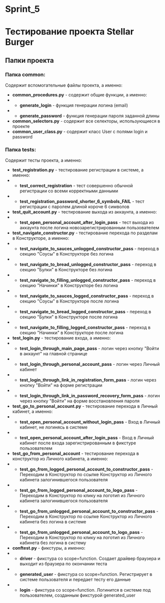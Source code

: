 # Sprint_5
<h1>Тестирование проекта Stellar Burger</h1>
<h2>Папки проекта</h2>
<h3>Папка common:</h3>
Содержит вспомогательные файлы проекта, а именно:

- <b>common_procedures.py</b> - содержит общие функции, а именно:
- - <b>generate_login</b> - функция генерации логина (email)
- - <b>generate_password</b> - функция генерации пароля заданной длины
- <b>common_selectors.py</b> - содержит все селекторы, использующиеся в проекте
- <b>common_user_class.py</b> - содержит класс User с полями login и password

<h3>Папка tests:</h3>
Содержит тесты проекта, а именно:

- <b>test_registration.py</b> - тестирование регистрации в системе, а именно:
- - <b>test_correct_registration</b> - тест совершенно обычной регистрации со всеми корректными данными
- - <b>test_registration_password_shorter_6_symbols_FAIL</b> - тест регистрации с паролем длиной короче 6 символов
- <b>test_quit_account.py</b> - тестирование выхода из аккаунта, а именно:
- - <b>test_open_personal_account_after_login_pass</b> - тест выхода из аккаунта после логина новозарегистрированным пользователем
- <b>test_navigate_constructor.py</b> - тестирование перехода по разделам в Конструкторе, а именно:
- - <b>test_navigate_to_sauces_unlogged_constructor_pass</b> - переход в секцию "Соусы" в Конструкторе без логина
- - <b>test_navigate_to_bread_unlogged_constructor_pass</b> - переход в секцию "Булки" в Конструкторе без логина
- - <b>test_navigate_to_filling_unlogged_constructor_pass</b> - переход в секцию "Начинки" в Конструкторе без логина
- - <b>test_navigate_to_sauces_logged_constructor_pass</b> - переход в секцию "Соусы" в Конструкторе после логина
- - <b>test_navigate_to_bread_logged_constructor_pass</b> - переход в секцию "Булки" в Конструкторе после логина
- - <b>test_navigate_to_filling_logged_constructor_pass</b> - переход в секцию "Начинки" в Конструкторе после логина
- <b>test_login.py</b> - тестирование входа, а именно:
- - <b>test_login_through_main_page_pass</b> - логин через кнопку "Войти в аккаунт" на главной странице
- - <b>test_login_through_personal_account_pass</b> - логин через Личный кабинет
- - <b>test_login_through_link_in_registration_form_pass</b> - логин через кнопку "Войти" на форме регистрации
- - <b>test_login_through_link_in_password_recovery_form_pass</b> - логин через кнопку "Войти" на форме восстановления пароля
- <b>test_go_to_personal_account.py</b> - тестирование перехода в Личный кабинет, а именно:
- - <b>test_open_personal_account_without_login_pass</b> - Вход в Личный кабинет, не логинясь в системе
- - <b>test_open_personal_account_after_login_pass</b> - Вход в Личный кабинет после входа зарегистрированным в фикстуре пользователем
- <b>test_go_from_personal_account</b> - тестирование перехода в конструктор из Личного кабинета, а именно:
- - <b>test_go_from_logged_personal_account_to_constructor_pass</b> - Переходим в Конструктор по ссылке Конструктор из Личного кабинета залогинившегося пользователя
- - <b>test_go_from_logged_personal_account_to_logo_pass</b> - Переходим в Конструктор по клику на логотип из Личного кабинета залогинившегося пользователя
- - <b>test_go_from_unlogged_personal_account_to_constructor_pass</b> - Переходим в Конструктор по ссылке Конструктор из Личного кабинета без логина в системе
- - <b>test_go_from_unlogged_personal_account_to_logo_pass</b> - Переходим в Конструктор по клику на логотип из Личного кабинета без логина в систему
- <b>conftest.py</b> - фикстуры, а именно:
- - <b>driver</b> - фикстура со scope=function. Создает драйвер браузера и выходит из браузера по окончании теста
- - <b>generated_user</b> - фикстура со scope=function. Регистрирует в системе пользователя и передает тесту его данные
- - <b>login</b> - фикстура со scope=function. Логинится в системе под пользователем, созданным фикстурой generated_user
